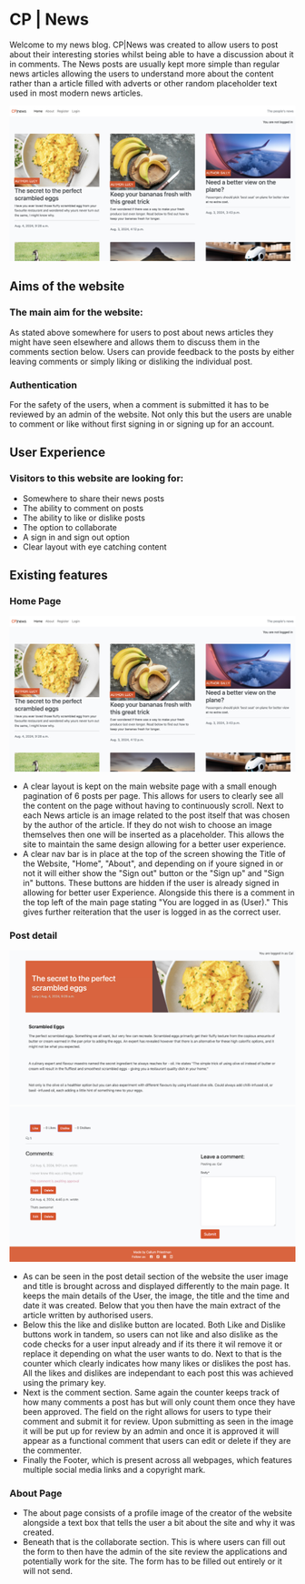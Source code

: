 # CP | News

Welcome to my news blog. CP|News was created to allow users to post about their interesting stories whilst being able to have a discussion about it in comments. The News posts are usually kept more simple than regular news articles allowing the users to understand more about the content rather than a article filled with adverts or other random placeholder text used in most modern news articles.

![responsive-image](static/images/main-website.png)

## Aims of the website

### The main aim for the website:
As stated above somewhere for users to post about news articles they might have seen elsewhere and allows them to discuss them in the comments section below. Users can provide feedback to the posts by either leaving comments or simply liking or disliking the individual post. 

### Authentication
For the safety of the users, when a comment is submitted it has to be reviewed by an admin of the website. Not only this but the users are unable to comment or like without first signing in or signing up for an account.

## User Experience

### Visitors to this website are looking for:
- Somewhere to share their news posts
- The ability to comment on posts
- The ability to like or dislike posts
- The option to collaborate
- A sign in and sign out option
- Clear layout with eye catching content

## Existing features

### Home Page
![responsive-image](static/images/main-website.png)

- A clear layout is kept on the main website page with a small enough pagination of 6 posts per page. This allows for users to clearly see all the content on the page without having to continuously scroll. Next to each News article is an image related to the post itself that was chosen by the author of the article. If they do not wish to choose an image themselves then one will be inserted as a placeholder. This allows the site to maintain the same design allowing for a better user experience.
- A clear nav bar is in place at the top of the screen showing the Title of the Website, "Home", "About", and depending on if youre signed in or not it will either show the "Sign out" button or the "Sign up" and "Sign in" buttons. These buttons are hidden if the user is already signed in allowing for better user Experience. Alongside this there is a comment in the top left of the main page stating "You are logged in as (User)." This gives further reiteration that the user is logged in as the correct user.

### Post detail
![responsive-image](static/images/post-detail-1.png)
![responsive-image](static/images/post-detail-2.png)

- As can be seen in the post detail section of the website the user image and title is brought across and displayed differently to the main page. It keeps the main details of the User, the image, the title and the time and date it was created. Below that you then have the main extract of the article written by authorised users.
- Below this the like and dislike button are located. Both Like and Dislike buttons work in tandem, so users can not like and also dislike as the code checks for a user input already and if its there it wil remove it or replace it depending on what the user wants to do. Next to that is the counter which clearly indicates how many likes or dislikes the post has. All the likes and dislikes are independant to each post this was achieved using the primary key.
- Next is the comment section. Same again the counter keeps track of how many comments a post has but will only count them once they have been approved. The field on the right allows for users to type their comment and submit it for review. Upon submitting as seen in the image it will be put up for review by an admin and once it is approved it will appear as a functional comment that users can edit or delete if they are the commenter.
- Finally the Footer, which is present across all webpages, which features multiple social media links and a copyright mark.

### About Page

- The about page consists of a profile image of the creator of the website alongside a text box that tells the user a bit about the site and why it was created.
- Beneath that is the collaborate section. This is where users can fill out the form to then have the admin of the site review the applications and potentially work for the site. The form has to be filled out entirely or it will not send.